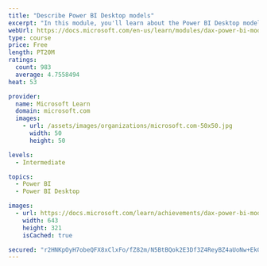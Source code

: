 ```yaml
---
title: "Describe Power BI Desktop models"
excerpt: "In this module, you'll learn about the Power BI Desktop model structure, star schema design basics, analytics queries, and report visual configuration. This module provides a strong foundation on which you can learn to optimize model designs and add model calculations."
webUrl: https://docs.microsoft.com/en-us/learn/modules/dax-power-bi-models/
type: course
price: Free
length: PT20M
ratings:
  count: 983
  average: 4.7558494
heat: 53

provider:
  name: Microsoft Learn
  domain: microsoft.com
  images:
    - url: /assets/images/organizations/microsoft.com-50x50.jpg
      width: 50
      height: 50

levels:
  - Intermediate

topics:
  - Power BI
  - Power BI Desktop

images:
  - url: https://docs.microsoft.com/learn/achievements/dax-power-bi-models-social.png
    width: 643
    height: 321
    isCached: true

secured: "r2HNKpOyH7obeQFX8xClxFo/fZ82m/N5BtBQok2E3Df3Z4ReyBZ4aUoNw+EkG7LHl6BsqcVotYFxSvI386Qxt2AGJ/0l8eZ3H3inttq+l71Q0bucHTq1GpjddJUIQRiyaZJR34B2qvptdDx3u2E0vFl3BgJBZ1MDE2WMlsFv3PHmyzYRxMPIUduA/BHPBY5M7vNnPS5o/rWpTPG+QOUQs2Ef3/sAnkfXrT9jmJzXjINgxDXJ/9uiXF4rGHoZhuyvr7JXlVZI2WKDAKpqxK8DP2p7SdZYxzVgXU+cuFKnefr1XJtvuVaAKbSfOR4mANJe3W/aB2dGNd3iN8/mxYwOQpNBBzW0bPtqmKf114F/FaWA/NGR0Wi84MpDSgytIfoQP9n3Te+fHBjLUUL2RbY2lgxhoRmDGTfvJju/icRJHX8=;8Vx0NsDcg3ULy4tLiGRprA=="
---
```


